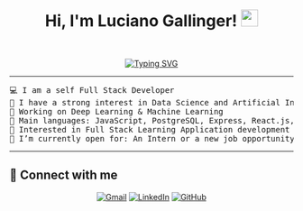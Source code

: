 <h1 align="center">
Hi, I'm Luciano Gallinger!
	<a href="https://github.com/LucianoGLR" target="_self">
		<img src="https://media.giphy.com/media/hvRJCLFzcasrR4ia7z/giphy.gif" width="30">
	</a>
</h1>

<br/>
<p align="center">
<a href="https://git.io/typing-svg"><img src="https://readme-typing-svg.herokuapp.com?font=Fira+Code&pause=1000&center=true&random=false&width=435&lines=Full+Stack+Web+Developer;Backend+oriented;Constantly+studying+new+technologies" alt="Typing SVG" /></a>
</p>

<hr>

<pre>
💻 I am a self Full Stack Developer
📝 I have a strong interest in Data Science and Artificial Intelligence
🔭 Working on Deep Learning & Machine Learning
🌟 Main languages: JavaScript, PostgreSQL, Express, React.js, Redux
🚩 Interested in Full Stack Learning Application development
🤔 I’m currently open for: An Intern or a new job opportunity, this is <a href="" target="_blank">MY RESUME.</a>
</pre>
<hr>

## 🤝 Connect with me
<p align="center">
	<a href="mailto:lucianogallinger@gmail.com"><img img src="https://img.shields.io/badge/gmail-%23EA4335.svg?style=plastic&logo=gmail&logoColor=white" alt="Gmail"/></a>
	<a href="https://www.linkedin.com/in/luciano-gallinger-954a09183/"><img src="https://img.shields.io/badge/linkedin-%230A66C2.svg?style=plastic&logo=linkedin&logoColor=white" alt="LinkedIn"/></a>
	<a href="https://github.com/LucianoGRL"><img src="https://img.shields.io/badge/github-%23181717.svg?style=plastic&logo=github&logoColor=white" alt="GitHub"/></a>
</p>

